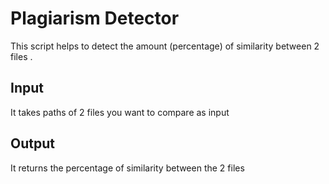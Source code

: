 # Plagiarism Detector
This script helps to detect the amount (percentage) of similarity between 2 files .

## Input
It takes paths of 2 files you want to compare as input

## Output
It returns the percentage of similarity between the 2 files